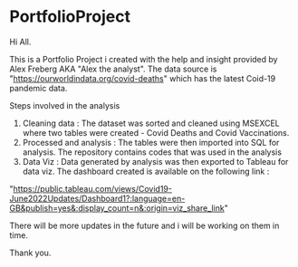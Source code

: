 # PortfolioProject

Hi All. 
 
This is a Portfolio Project i created with the help and insight provided by Alex Freberg AKA "Alex the analyst".
The data source is "https://ourworldindata.org/covid-deaths" which has the latest Coid-19 pandemic data.

Steps involved in the analysis

1) Cleaning data : The dataset was sorted and cleaned using MSEXCEL where two tables were created - Covid Deaths and Covid Vaccinations. 
2) Processed and analysis : The tables were then imported into SQL for analysis. The repository contains codes that was used in the analysis 
3) Data Viz : Data generated by analysis was then exported to Tableau for data viz. The dashboard created is available on the following link : 

"https://public.tableau.com/views/Covid19-June2022Updates/Dashboard1?:language=en-GB&publish=yes&:display_count=n&:origin=viz_share_link"


There will be more updates in the future and i will be working on them in time. 

Thank you. 
